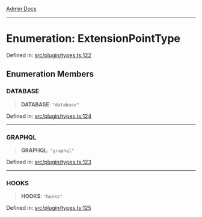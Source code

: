 [Admin Docs](/)

***

# Enumeration: ExtensionPointType

Defined in: [src/plugin/types.ts:122](https://github.com/Sourya07/talawa-api/blob/2dc82649c98e5346c00cdf926fe1d0bc13ec1544/src/plugin/types.ts#L122)

## Enumeration Members

### DATABASE

> **DATABASE**: `"database"`

Defined in: [src/plugin/types.ts:124](https://github.com/Sourya07/talawa-api/blob/2dc82649c98e5346c00cdf926fe1d0bc13ec1544/src/plugin/types.ts#L124)

***

### GRAPHQL

> **GRAPHQL**: `"graphql"`

Defined in: [src/plugin/types.ts:123](https://github.com/Sourya07/talawa-api/blob/2dc82649c98e5346c00cdf926fe1d0bc13ec1544/src/plugin/types.ts#L123)

***

### HOOKS

> **HOOKS**: `"hooks"`

Defined in: [src/plugin/types.ts:125](https://github.com/Sourya07/talawa-api/blob/2dc82649c98e5346c00cdf926fe1d0bc13ec1544/src/plugin/types.ts#L125)
